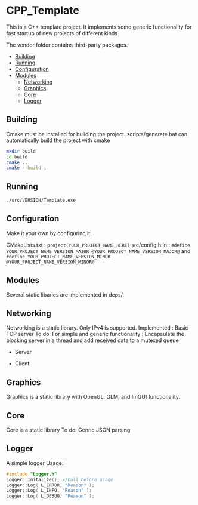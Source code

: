 # CPP_Template
This is a C++ template project. It implements some generic functionality for fast startup of new projects of different kinds. 



The vendor folder contains third-party packages. 
- [Building](#building)
- [Running](#running)
- [Configuration](#configuration)
- [Modules](#modules)
	- [Networking](#configuration)
	- [Graphics](#graphics)
	- [Core](#core)
	- [Logger](#logger)
## Building
Cmake must be installed for building the project. 
scripts/generate.bat can automatically build the project with cmake 
```bash
mkdir build
cd build
cmake ..
cmake --build .
```

## Running
```bash
./src/VERSION/Template.exe
```

## Configuration
Make it your own by configuring it.

CMakeLists.txt : `project(YOUR_PROJECT_NAME_HERE)`
src/config.h.in :
`#define YOUR_PROJECT_NAME_VERSION_MAJOR @YOUR_PROJECT_NAME_VERSION_MAJOR@` and
`#define YOUR_PROJECT_NAME_VERSION_MINOR @YOUR_PROJECT_NAME_VERSION_MINOR@`

## Modules
Several static libaries are implemented in deps/.



## Networking
Networking is a static library. 
Only IPv4 is supported.
Implemented : Basic TCP server
To do: 
For simple and generic functionality : Encapsulate the blocking server in a thread and add received data to a mutexed queue 
- Server

- Client

## Graphics

Graphics is a static library with OpenGL, GLM, and ImGUI functionality. 

## Core
Core is a static library
To do: Genric JSON parsing

## Logger
A simple logger
Usage:
```cpp
#include "Logger.h"
Logger::Initalize(); //Call before usage
Logger::Log( L_ERROR, "Reason" );
Logger::Log( L_INFO, "Reason" );
Logger::Log( L_DEBUG, "Reason" );
```
